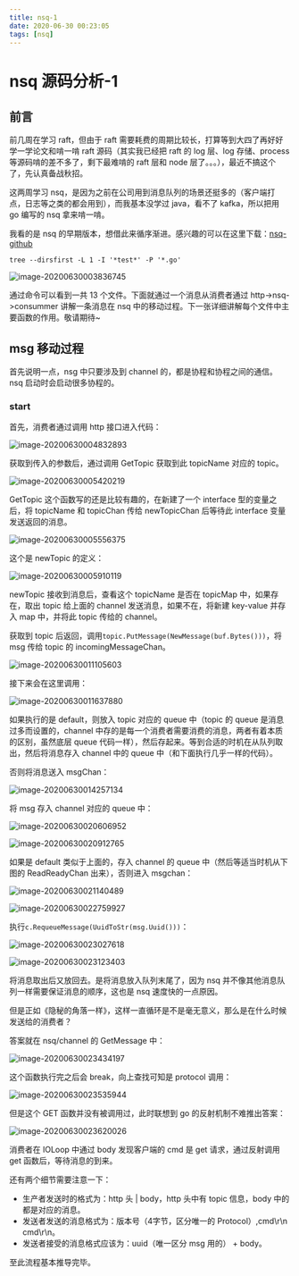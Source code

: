 ```yaml
---
title: nsq-1
date: 2020-06-30 00:23:05
tags: [nsq]
---
```


# nsq 源码分析-1

## 前言

前几周在学习 raft，但由于 raft 需要耗费的周期比较长，打算等到大四了再好好学一学论文和啃一啃 raft 源码（其实我已经把 raft 的 log 层、log 存储、process 等源码啃的差不多了，剩下最难啃的 raft 层和 node 层了。。。），最近不搞这个了，先认真备战秋招。

这两周学习 nsq，是因为之前在公司用到消息队列的场景还挺多的（客户端打点，日志等之类的都会用到），而我基本没学过 java，看不了 kafka，所以把用 go 编写的 nsq 拿来啃一啃。

我看的是 nsq 的早期版本，想借此来循序渐进。感兴趣的可以在这里下载：[nsq-github](https://github.com/nsqio/nsq/tree/fbf26b502e8a3c407cfb9aa3ceb7076d2632d05e)

```
tree --dirsfirst -L 1 -I '*test*' -P '*.go'
```

![image-20200630003836745](/images/image-20200630003836745.png)

通过命令可以看到一共 13 个文件。下面就通过一个消息从消费者通过 http->nsq->consummer 讲解一条消息在 nsq 中的移动过程。下一张详细讲解每个文件中主要函数的作用。敬请期待~

## msg 移动过程

首先说明一点，nsg 中只要涉及到 channel 的，都是协程和协程之间的通信。nsq 启动时会启动很多协程的。

### start

首先，消费者通过调用 http 接口进入代码：

![image-20200630004832893](/images/image-20200630004832893.png)

获取到传入的参数后，通过调用 GetTopic 获取到此 topicName 对应的 topic。

![image-20200630005420219](/images/image-20200630005420219.png)

GetTopic 这个函数写的还是比较有趣的，在新建了一个 interface 型的变量之后，将 topicName 和 topicChan 传给 newTopicChan 后等待此 interface 变量发送返回的消息。

![image-20200630005556375](/images/image-20200630005556375.png)

这个是 newTopic 的定义：

![image-20200630005910119](/images/image-20200630005910119.png)

newTopic 接收到消息后，查看这个 topicName 是否在 topicMap 中，如果存在，取出 topic 给上面的 channel 发送消息，如果不在，将新建 key-value 并存入 map 中，并将此 topic 传给的 channel。

获取到 topic 后返回，调用`topic.PutMessage(NewMessage(buf.Bytes()))`，将 msg 传给 topic 的 incomingMessageChan。

![image-20200630011105603](/images/image-20200630011105603.png)

接下来会在这里调用：

![image-20200630011637880](/images/image-20200630011637880.png)

如果执行的是 default，则放入 topic 对应的 queue 中（topic 的 queue 是消息过多而设置的，channel 中存的是每一个消费者需要消费的消息，两者有着本质的区别，虽然底层 queue 代码一样），然后存起来。等到合适的时机在从队列取出，然后将消息存入 channel 中的 queue 中（和下面执行几乎一样的代码）。

否则将消息送入 msgChan：

![image-20200630014257134](/images/image-20200630014257134.png)

将 msg 存入 channel 对应的 queue 中：

![image-20200630020606952](/images/image-20200630020606952.png)

![image-20200630020912765](/images/image-20200630020912765.png)

如果是 default 类似于上面的，存入 channel 的 queue 中（然后等适当时机从下图的 ReadReadyChan 出来），否则进入 msgchan：

![image-20200630021140489](/images/image-20200630021140489.png)

![image-20200630022759927](/images/image-20200630022759927.png)

执行`c.RequeueMessage(UuidToStr(msg.Uuid()))`：

![image-20200630023027618](/images/image-20200630023027618.png)

![image-20200630023123403](/images/image-20200630023123403.png)

将消息取出后又放回去。是将消息放入队列末尾了，因为 nsq 并不像其他消息队列一样需要保证消息的顺序，这也是 nsq 速度快的一点原因。

但是正如《隐秘的角落一样》，这样一直循环是不是毫无意义，那么是在什么时候发送给的消费者？

答案就在 nsq/channel 的 GetMessage 中：

![image-20200630023434197](/images/image-20200630023434197.png)

这个函数执行完之后会 break，向上查找可知是 protocol 调用：

![image-20200630023535944](/images/image-20200630023535944.png)

但是这个 GET 函数并没有被调用过，此时联想到 go 的反射机制不难推出答案：

![image-20200630023620026](/images/image-20200630023620026.png)

消费者在 IOLoop 中通过 body 发现客户端的 cmd 是 get 请求，通过反射调用 get 函数后，等待消息的到来。

还有两个细节需要注意一下：

* 生产者发送时的格式为：http 头 | body，http 头中有 topic 信息，body 中的都是对应的消息。
* 发送者发送的消息格式为：版本号（4字节，区分唯一的 Protocol）,cmd\r\n cmd\r\n。
* 发送者接受的消息格式应该为：uuid（唯一区分 msg 用的） + body。

至此流程基本推导完毕。